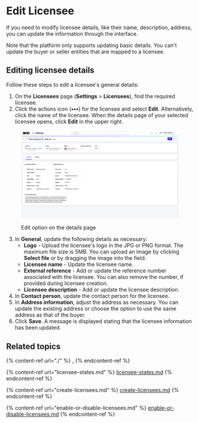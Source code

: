 # Edit Licensee

If you need to modify licensee details, like their name, description, address, you can update the information through the interface.&#x20;

Note that the platform only supports updating basic details. You can't update the buyer or seller entities that are mapped to a licensee.

## Editing licensee details

Follow these steps to edit a licensee's general details:&#x20;

1. On the **Licensees** page (**Settings** > **Licensees**), find the required licensee. &#x20;
2. Click the actions icon (**•••**) for the licensee and select **Edit**. Alternatively, click the name of the licensee. When the details page of your selected licensee opens, click **Edit** in the upper right.

<figure><img src="../../../.gitbook/assets/image (1009).png" alt=""><figcaption><p>Edit option on the details page</p></figcaption></figure>

3. In **General**, update the following details as necessary:
   * **Logo** - Upload the licensee's logo in the JPG or PNG format. The maximum file size is 5MB. You can upload an image by clicking **Select file** or by dragging the image into the field.
   * **Licensee name** - Update the licensee name.
   * **External reference** - Add or update the reference number associated with the licensee. You can also remove the number, if provided during licensee creation.&#x20;
   * **Licensee description** - Add or update the licensee description.
4. In **Contact person**, update the contact person for the licensee.&#x20;
5. In **Address information**, adjust the address as necessary. You can update the existing address or choose the option to use the same address as that of the buyer.&#x20;
6. Click **Save**. A message is displayed stating that the licensee information has been updated.&#x20;

## Related topics

{% content-ref url="./" %}
[.](./)
{% endcontent-ref %}

{% content-ref url="licensee-states.md" %}
[licensee-states.md](licensee-states.md)
{% endcontent-ref %}

{% content-ref url="create-licensees.md" %}
[create-licensees.md](create-licensees.md)
{% endcontent-ref %}

{% content-ref url="enable-or-disable-licensees.md" %}
[enable-or-disable-licensees.md](enable-or-disable-licensees.md)
{% endcontent-ref %}
